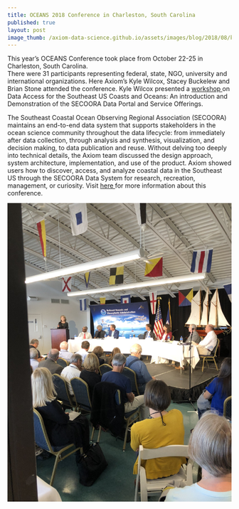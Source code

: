 ```yaml
---
title: OCEANS 2018 Conference in Charleston, South Carolina
published: true
layout: post
image_thumb: /axiom-data-science.github.io/assets/images/blog/2018/08/kyle.jpg
---
```


This year’s OCEANS Conference took place from October 22-25 in Charleston, South Carolina.  
There were 31 participants representing federal, state, NGO, university and international organizations.  Here Axiom’s Kyle Wilcox, Stacey Buckelew and Brian Stone attended the conference.  Kyle Wilcox presented a
<a href="https://charleston18.oceansconference.org/tutorials-workshops-technical-demonstrations/"> workshop </a> on Data Access for the Southeast US Coasts and Oceans: An introduction and Demonstration of the SECOORA Data Portal and Service Offerings.

The Southeast Coastal Ocean Observing Regional Association (SECOORA) maintains an end-to-end data system that supports stakeholders in the ocean science community throughout the data lifecycle: from immediately after data collection, through analysis and synthesis, visualization, and decision making, to data publication and reuse. Without delving too deeply into technical details, the Axiom team discussed the design approach, system architecture, implementation, and use of the product. Axiom showed users how to discover, access, and analyze coastal data in the Southeast US through the SECOORA Data System for research, recreation, management, or curiosity.  Visit <a href="https://charleston18.oceansconference.org/"> here </a> for more information about this conference.

<img src="/assets/images/blog/2018/08/oceans18.jpg" class="img-responsive center-block"/>

